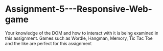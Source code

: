 # Assignment-5---Responsive-Web-game
 Your knowledge of the DOM and how to interact with it is being examined in this assignment. Games such as Wordle, Hangman, Memory, Tic Tac Toe and the like are perfect for this assignment
